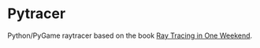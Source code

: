 # Pytracer
Python/PyGame raytracer based on the book [Ray Tracing in One Weekend](https://raytracing.github.io/books/RayTracingInOneWeekend.html).
